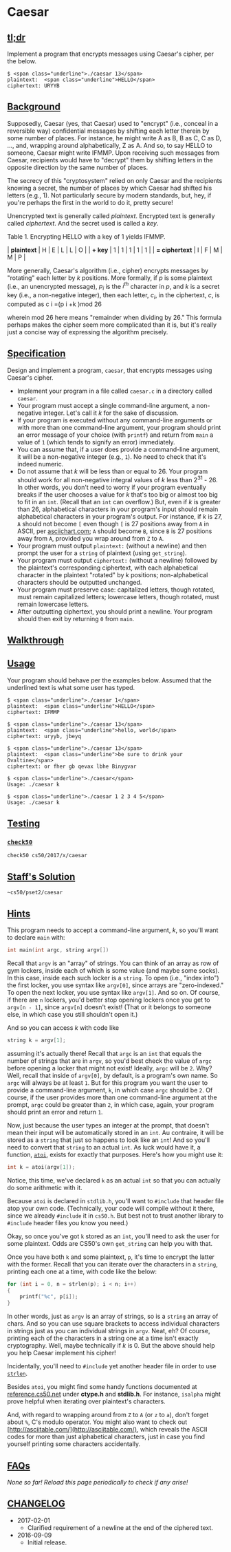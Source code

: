 # Caesar

## [tl;dr](https://docs.cs50.net/problems/caesar/caesar.html#tl-dr)

Implement a program that encrypts messages using Caesar's cipher, per the below.

```
$ <span class="underline">./caesar 13</span>
plaintext:  <span class="underline">HELLO</span>
ciphertext: URYYB
```

## [Background](https://docs.cs50.net/problems/caesar/caesar.html#background)

Supposedly, Caesar (yes, that Caesar) used to "encrypt" (i.e., conceal in a reversible way) confidential messages by shifting each letter therein by some number of places. For instance, he might write A as B, B as C, C as D, ...​, and, wrapping around alphabetically, Z as A.  And so, to say HELLO to someone, Caesar might write IFMMP. Upon receiving such messages from Caesar, recipients would have to "decrypt" them by shifting letters in the opposite direction by the same number of places.

The secrecy of this "cryptosystem" relied on only Caesar and the recipients knowing a secret, the number of places by which Caesar had shifted his letters (e.g., 1). Not particularly secure by modern standards, but, hey, if you're perhaps the first in the world to do it, pretty secure!

Unencrypted text is generally called _plaintext_. Encrypted text is generally called _ciphertext_. And the secret used is called a _key_.

<caption>Table 1. Encrypting HELLO with a key of 1 yields IFMMP.</caption>

| **plaintext** | H | E | L | L | O |
| **+ key** | 1 | 1 | 1 | 1 | 1 |
| **= ciphertext** | I | F | M | M | P |

More generally, Caesar's algorithm (i.e., cipher) encrypts messages by "rotating" each letter by _k_ positions. More formally, if _p_ is some plaintext (i.e., an unencrypted message), _p<sub>i</sub>_ is the _i<sup>th</sup>_ character in _p_, and _k_ is a secret key (i.e., a non-negative integer), then each letter, _c<sub>i</sub>_, in the ciphertext, _c_, is computed as
c i =(p i +k )mod 26

wherein mod 26 here means "remainder when dividing by 26." This formula perhaps makes the cipher seem more complicated than it is, but it's really just a concise way of expressing the algorithm precisely.

## [Specification](https://docs.cs50.net/problems/caesar/caesar.html#specification)

Design and implement a program, `caesar`, that encrypts messages using Caesar's cipher.

* Implement your program in a file called `caesar.c` in a directory called `caesar`.
* Your program must accept a single command-line argument, a non-negative integer. Let's call it _k_ for the sake of discussion.
* If your program is executed without any command-line arguments or with more than one command-line argument, your program should print an error message of your choice (with `printf`) and return from `main` a value of `1` (which tends to signify an error) immediately.
* You can assume that, if a user does provide a command-line argument, it will be a non-negative integer (e.g., `1`). No need to check that it's indeed numeric.
* Do not assume that _k_ will be less than or equal to 26. Your program should work for all non-negative integral values of _k_ less than 2<sup>31</sup> - 26. In other words, you don't need to worry if your program eventually breaks if the user chooses a value for _k_ that's too big or almost too big to fit in an `int`. (Recall that an `int` can overflow.) But, even if _k_ is greater than 26, alphabetical characters in your program's input should remain alphabetical characters in your program's output. For instance, if _k_ is 27, `A` should not become `[` even though `[` is 27 positions away from `A` in ASCII, per [asciichart.com](http://www.asciichart.com/); `A` should become `B`, since `B` is 27 positions away from `A`, provided you wrap around from `Z` to `A`.
* Your program must output `plaintext:` (without a newline) and then prompt the user for a `string` of plaintext (using `get_string`).
* Your program must output `ciphertext:` (without a newline) followed by the plaintext's corresponding ciphertext, with each alphabetical character in the plaintext "rotated" by _k_ positions; non-alphabetical characters should be outputted unchanged.
* Your program must preserve case: capitalized letters, though rotated, must remain capitalized letters; lowercase letters, though rotated, must remain lowercase letters.
* After outputting ciphertext, you should print a newline. Your program should then exit by returning `0` from `main`.

## [Walkthrough](https://docs.cs50.net/problems/caesar/caesar.html#walkthrough)

## [Usage](https://docs.cs50.net/problems/caesar/caesar.html#usage)

Your program should behave per the examples below. Assumed that the underlined text is what some user has typed.

```
$ <span class="underline">./caesar 1</span>
plaintext:  <span class="underline">HELLO</span>
ciphertext: IFMMP
```

```
$ <span class="underline">./caesar 13</span>
plaintext:  <span class="underline">hello, world</span>
ciphertext: uryyb, jbeyq
```

```
$ <span class="underline">./caesar 13</span>
plaintext:  <span class="underline">be sure to drink your Ovaltine</span>
ciphertext: or fher gb qevax lbhe Binygvar
```

```
$ <span class="underline">./caesar</span>
Usage: ./caesar k
```

```
$ <span class="underline">./caesar 1 2 3 4 5</span>
Usage: ./caesar k
```

## [Testing](https://docs.cs50.net/problems/caesar/caesar.html#testing)

### [`check50`](https://docs.cs50.net/problems/caesar/caesar.html#code-check50-code)

```
check50 cs50/2017/x/caesar
```

## [Staff's Solution](https://docs.cs50.net/problems/caesar/caesar.html#staff-s-solution)

```
~cs50/pset2/caesar
```

## [Hints](https://docs.cs50.net/problems/caesar/caesar.html#hints)

This program needs to accept a command-line argument, _k_, so you'll want to declare `main` with:

```c
int main(int argc, string argv[])
```

Recall that `argv` is an "array" of strings. You can think of an array as row of gym lockers, inside each of which is some value (and maybe some socks). In this case, inside each such locker is a `string`. To open (i.e., "index into") the first locker, you use syntax like `argv[0]`, since arrays are "zero-indexed." To open the next locker, you use syntax like `argv[1]`. And so on. Of course, if there are `n` lockers, you'd better stop opening lockers once you get to `argv[n - 1]`, since `argv[n]` doesn't exist!  (That or it belongs to someone else, in which case you still shouldn't open it.)

And so you can access _k_ with code like

```c
string k = argv[1];
```

assuming it's actually there! Recall that `argc` is an `int` that equals the number of strings that are in `argv`, so you'd best check the value of `argc` before opening a locker that might not exist!  Ideally, `argc` will be `2`. Why? Well, recall that inside of `argv[0]`, by default, is a program's own name. So `argc` will always be at least `1`. But for this program you want the user to provide a command-line argument, `k`, in which case `argc` should be `2`. Of course, if the user provides more than one command-line argument at the prompt, `argc` could be greater than `2`, in which case, again, your program should print an error and return `1`.

Now, just because the user types an integer at the prompt, that doesn't mean their input will be automatically stored in an `int`. Au contraire, it will be stored as a `string` that just so happens to look like an `int`!  And so you'll need to convert that `string` to an actual `int`. As luck would have it, a function, [`atoi`](https://reference.cs50.net/stdlib/atoi), exists for exactly that purposes. Here's how you might use it:

```c
int k = atoi(argv[1]);
```

Notice, this time, we've declared `k` as an actual `int` so that you can actually do some arithmetic with it.

Because `atoi` is declared in `stdlib.h`, you'll want to `#include` that header file atop your own code. (Technically, your code will compile without it there, since we already `#include` it in `cs50.h`. But best not to trust another library to `#include` header files you know you need.)

Okay, so once you've got `k` stored as an `int`, you'll need to ask the user for some plaintext. Odds are CS50's own `get_string` can help you with that.

Once you have both `k` and some plaintext, `p`, it's time to encrypt the latter with the former. Recall that you can iterate over the characters in a `string`, printing each one at a time, with code like the below:

```c
for (int i = 0, n = strlen(p); i < n; i++)
{
    printf("%c", p[i]);
}
```

In other words, just as `argv` is an array of strings, so is a `string` an array of chars. And so you can use square brackets to access individual characters in strings just as you can individual strings in `argv`. Neat, eh?  Of course, printing each of the characters in a string one at a time isn't exactly cryptography. Well, maybe technically if _k_ is 0. But the above should help you help Caesar implement his cipher!

Incidentally, you'll need to `#include` yet another header file in order to use [`strlen`](https://reference.cs50.net/string/strlen).

Besides `atoi`, you might find some handy functions documented at [reference.cs50.net](https://reference.cs50.net/) under **ctype.h** and **stdlib.h**. For instance, `isalpha` might prove helpful when iterating over plaintext's characters.

And, with regard to wrapping around from `Z` to `A` (or `z` to `a`), don't forget about `%`, C's modulo operator. You might also want to check out [http://asciitable.com/](http://asciitable.com/), which reveals the ASCII codes for more than just alphabetical characters, just in case you find yourself printing some characters accidentally.

## [FAQs](https://docs.cs50.net/problems/caesar/caesar.html#faqs)

_None so far! Reload this page periodically to check if any arise!_

## [CHANGELOG](https://docs.cs50.net/problems/caesar/caesar.html#changelog)

* 2017-02-01
  - Clarified requirement of a newline at the end of the ciphered text.
* 2016-09-09
  - Initial release.
